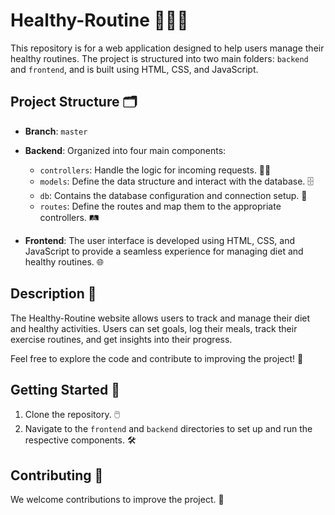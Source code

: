 # Healthy-Routine 🥗🏋️‍♂️

This repository is for a web application designed to help users manage their healthy routines. The project is structured into two main folders: `backend` and `frontend`, and is built using HTML, CSS, and JavaScript.

## Project Structure 🗂️

- **Branch**: `master`
- **Backend**: Organized into four main components:
  - `controllers`: Handle the logic for incoming requests. 🧑‍💻
  - `models`: Define the data structure and interact with the database. 🗄️
  - `db`: Contains the database configuration and connection setup. 🔧
  - `routes`: Define the routes and map them to the appropriate controllers. 🛤️

- **Frontend**: The user interface is developed using HTML, CSS, and JavaScript to provide a seamless experience for managing diet and healthy routines. 🌐

## Description 📜

The Healthy-Routine website allows users to track and manage their diet and healthy activities. Users can set goals, log their meals, track their exercise routines, and get insights into their progress. 

Feel free to explore the code and contribute to improving the project! 🚀

## Getting Started 🚀

1. Clone the repository. 🖱️
2. Navigate to the `frontend` and `backend` directories to set up and run the respective components. 🛠️

## Contributing 🤝

We welcome contributions to improve the project. 🌟
